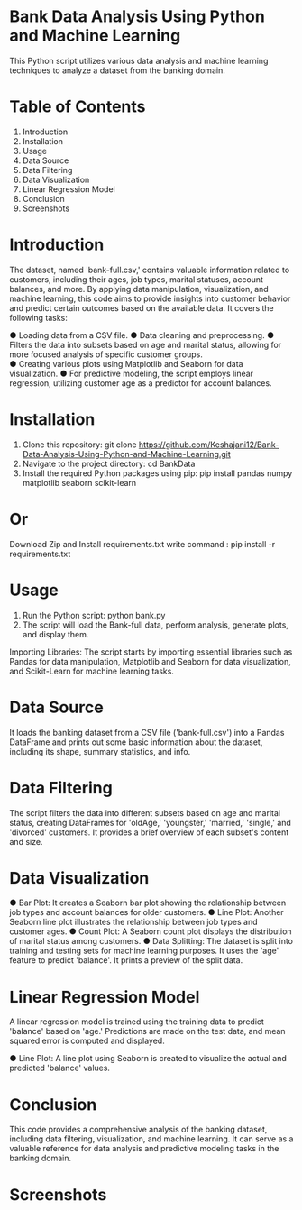 # Bank Data Analysis Using Python and Machine Learning

This Python script utilizes various data analysis and machine learning techniques to analyze a dataset from the banking domain. 

# Table of Contents
1. Introduction
2. Installation
3. Usage
4. Data Source
5. Data Filtering
6. Data Visualization
7. Linear Regression Model
8. Conclusion
9. Screenshots

# Introduction
The dataset, named 'bank-full.csv,' contains valuable information related to customers, including their ages, job types, marital statuses, account balances, and more. By applying data manipulation, visualization, and machine learning, this code aims to provide insights into customer behavior and predict certain outcomes based on the available data. It covers the following tasks:

 ● Loading data from a CSV file. 
 ● Data cleaning and preprocessing. 
 ● Filters the data into subsets based on age and marital status, allowing for more focused analysis of specific customer groups.  
 ● Creating various plots using Matplotlib and Seaborn for data visualization. 
 ● For predictive modeling, the script employs linear regression, utilizing customer age as a predictor for account balances. 

# Installation
1. Clone this repository: git clone https://github.com/Keshajani12/Bank-Data-Analysis-Using-Python-and-Machine-Learning.git
2. Navigate to the project directory: cd BankData
3. Install the required Python packages using pip: pip install pandas numpy matplotlib seaborn scikit-learn

# Or
Download Zip and Install requirements.txt write command : pip install -r requirements.txt

# Usage
1. Run the Python script: python bank.py
2. The script will load the Bank-full data, perform analysis, generate plots, and display them.

Importing Libraries: The script starts by importing essential libraries such as Pandas for data manipulation, Matplotlib and Seaborn for data visualization, and Scikit-Learn for machine learning tasks.

# Data Source 
It loads the banking dataset from a CSV file ('bank-full.csv') into a Pandas DataFrame and prints out some basic information about the dataset, including its shape, summary statistics, and info.

# Data Filtering
The script filters the data into different subsets based on age and marital status, creating DataFrames for 'oldAge,' 'youngster,' 'married,' 'single,' and 'divorced' customers. It provides a brief overview of each subset's content and size.

# Data Visualization

● Bar Plot: It creates a Seaborn bar plot showing the relationship between job types and account balances for older customers.
● Line Plot: Another Seaborn line plot illustrates the relationship between job types and customer ages.
● Count Plot: A Seaborn count plot displays the distribution of marital status among customers.
● Data Splitting: The dataset is split into training and testing sets for machine learning purposes. It uses the 'age' feature to predict 'balance'. It prints a preview of the split data.

# Linear Regression Model
A linear regression model is trained using the training data to predict 'balance' based on 'age.' Predictions are made on the test data, and mean squared error is computed and displayed.

● Line Plot: A line plot using Seaborn is created to visualize the actual and predicted 'balance' values.

# Conclusion
 This code provides a comprehensive analysis of the banking dataset, including data filtering, visualization, and machine learning. It can serve as a valuable reference for data analysis and predictive modeling tasks in the banking domain.

#   Screenshots
